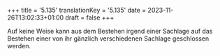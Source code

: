 +++
title = '5.135'
translationKey = '5.135'
date = 2023-11-26T13:02:33+01:00
draft = false
+++

Auf keine Weise kann aus dem Bestehen irgend einer Sachlage auf das Bestehen einer von ihr gänzlich verschiedenen Sachlage geschlossen werden.
